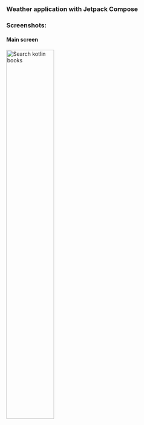 ### Weather application with Jetpack Compose
### Screenshots:
#### Main screen
<img src="Screenshots/main_screen.png.png" alt="Search kotlin books" style="width:50%; height:auto;">